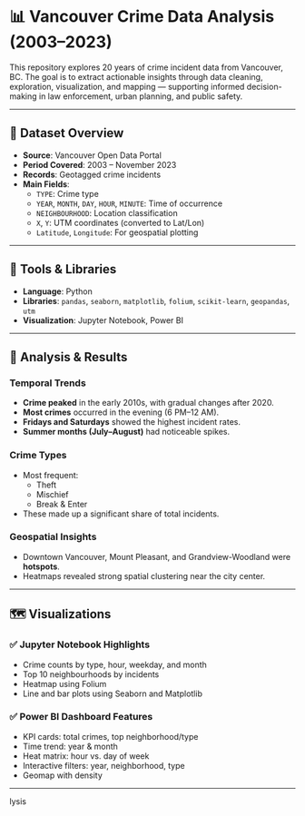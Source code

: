 # 📊 Vancouver Crime Data Analysis (2003–2023)

This repository explores 20 years of crime incident data from Vancouver, BC. The goal is to extract actionable insights through data cleaning, exploration, visualization, and mapping — supporting informed decision-making in law enforcement, urban planning, and public safety.

---

## 📁 Dataset Overview

- **Source**: Vancouver Open Data Portal
- **Period Covered**: 2003 – November 2023
- **Records**: Geotagged crime incidents
- **Main Fields**:
  - `TYPE`: Crime type
  - `YEAR`, `MONTH`, `DAY`, `HOUR`, `MINUTE`: Time of occurrence
  - `NEIGHBOURHOOD`: Location classification
  - `X`, `Y`: UTM coordinates (converted to Lat/Lon)
  - `Latitude`, `Longitude`: For geospatial plotting

---

## 🧰 Tools & Libraries

- **Language**: Python
- **Libraries**: `pandas`, `seaborn`, `matplotlib`, `folium`, `scikit-learn`, `geopandas`, `utm`
- **Visualization**: Jupyter Notebook, Power BI

---

## 🧪 Analysis & Results

### Temporal Trends
- **Crime peaked** in the early 2010s, with gradual changes after 2020.
- **Most crimes** occurred in the evening (6 PM–12 AM).
- **Fridays and Saturdays** showed the highest incident rates.
- **Summer months (July–August)** had noticeable spikes.

### Crime Types
- Most frequent:
  - Theft
  - Mischief
  - Break & Enter
- These made up a significant share of total incidents.

### Geospatial Insights
- Downtown Vancouver, Mount Pleasant, and Grandview-Woodland were **hotspots**.
- Heatmaps revealed strong spatial clustering near the city center.

---

## 🗺️ Visualizations

### ✅ Jupyter Notebook Highlights
- Crime counts by type, hour, weekday, and month
- Top 10 neighbourhoods by incidents
- Heatmap using Folium
- Line and bar plots using Seaborn and Matplotlib

### ✅ Power BI Dashboard Features
- KPI cards: total crimes, top neighborhood/type
- Time trend: year & month
- Heat matrix: hour vs. day of week
- Interactive filters: year, neighborhood, type
- Geomap with density

---

lysis

